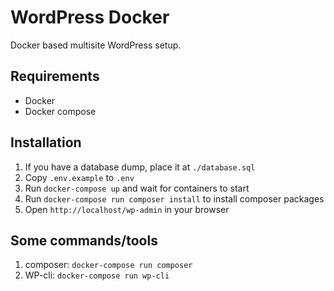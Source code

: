 # WordPress Docker

Docker based multisite WordPress setup.

## Requirements

- Docker
- Docker compose

## Installation

1. If you have a database dump, place it at `./database.sql`
2. Copy `.env.example` to `.env`
3. Run `docker-compose up` and wait for containers to start
4. Run `docker-compose run composer install` to install composer packages
5. Open `http://localhost/wp-admin` in your browser

## Some commands/tools

1. composer: `docker-compose run composer`
2. WP-cli: `docker-compose run wp-cli`
